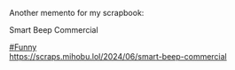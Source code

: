Another memento for my scrapbook:

Smart Beep Commercial

[\#<span>Funny</span>](https://social.lol/tags/Funny)  
[<span class="invisible">https://</span><span class="ellipsis">scraps.mihobu.lol/2024/06/smar</span><span class="invisible">t-beep-commercial</span>](https://scraps.mihobu.lol/2024/06/smart-beep-commercial)